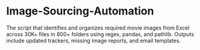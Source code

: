 # Image-Sourcing-Automation
 The script that identifies and organizes required movie images from Excel across 30K+ files in 800+ folders using regex, pandas, and pathlib. Outputs include updated trackers, missing image reports, and email templates.
